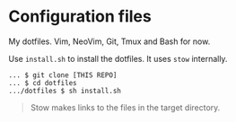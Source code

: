 # Configuration files
My dotfiles. Vim, NeoVim, Git, Tmux and Bash for now.

Use `install.sh` to install the dotfiles. It uses `stow` internally.

```shell
... $ git clone [THIS REPO]
... $ cd dotfiles
.../dotfiles $ sh install.sh
```

> Stow makes links to the files in the target directory.
